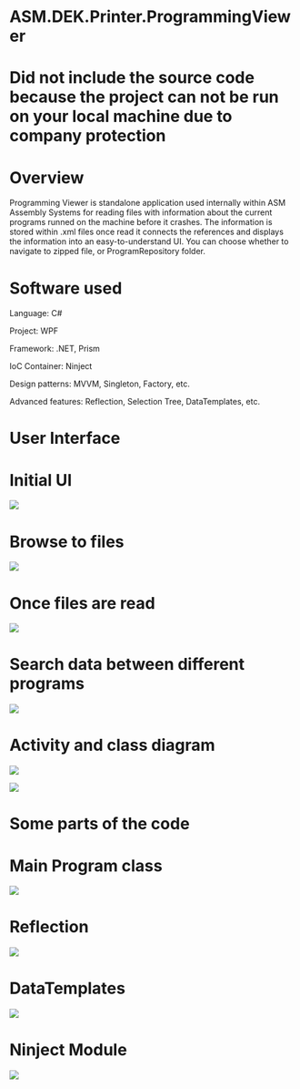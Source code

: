 # ASM.DEK.Printer.ProgrammingViewer

# Did not include the source code because the project can not be run on your local machine due to company protection

# Overview

Programming Viewer is standalone application used internally within ASM Assembly Systems for reading files with information about the current programs runned on the machine before it crashes. The information is stored within .xml files once read it connects the references and displays the information into an easy-to-understand UI.
You can choose whether to navigate to zipped file, or ProgramRepository folder.

# Software used

Language: C#

Project: WPF

Framework: .NET, Prism

IoC Container: Ninject

Design patterns: MVVM, Singleton, Factory, etc.

Advanced features: Reflection, Selection Tree, DataTemplates, etc.

# User Interface

# Initial UI

![](Images/Initialize.png)

# Browse to files

![](Images/Browse.png)

# Once files are read

![](Images/ProgramTree.png)

# Search data between different programs

![](Images/ProgramData.png)

# Activity and class diagram

![](Images/ActivityDiagram.png)

![](Images/GeneralClassDiagram.png)

# Some parts of the code

# Main Program class

![](Images/ProgramItemCode.png)

# Reflection

![](Images/Reflection.png)

# DataTemplates

![](Images/DataTemplates.png)

# Ninject Module

![](Images/NinjectModule.png)
